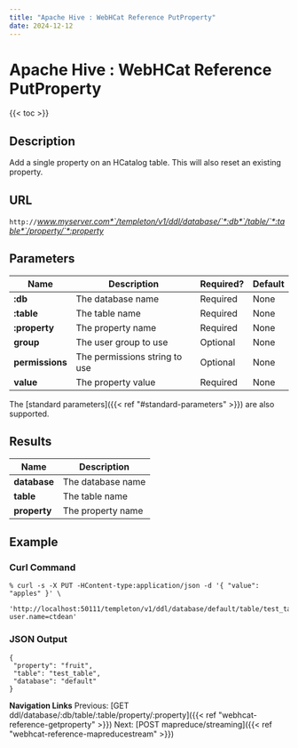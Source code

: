 ```yaml
---
title: "Apache Hive : WebHCat Reference PutProperty"
date: 2024-12-12
---
```


# Apache Hive : WebHCat Reference PutProperty

{{< toc >}}

## Description

Add a single property on an HCatalog table. This will also reset an existing property.

## URL

`http://`*www.myserver.com*`/templeton/v1/ddl/database/`*:db*`/table/`*:table*`/property/`*:property*

## Parameters

| Name | Description | Required? | Default |
| --- | --- | --- | --- |
| **:db** | The database name | Required | None |
| **:table** | The table name | Required | None |
| **:property** | The property name | Required | None |
| **group** | The user group to use | Optional | None |
| **permissions** | The permissions string to use | Optional | None |
| **value** | The property value | Required | None |

The [standard parameters]({{< ref "#standard-parameters" >}}) are also supported.

## Results

| Name | Description |
| --- | --- |
| **database** | The database name |
| **table** | The table name |
| **property** | The property name |

## Example

### Curl Command

```
% curl -s -X PUT -HContent-type:application/json -d '{ "value": "apples" }' \
  'http://localhost:50111/templeton/v1/ddl/database/default/table/test_table/property/fruit?user.name=ctdean'

```

### JSON Output

```
{
 "property": "fruit",
 "table": "test_table",
 "database": "default"
}

```

  

**Navigation Links**
Previous: [GET ddl/database/:db/table/:table/property/:property]({{< ref "webhcat-reference-getproperty" >}}) Next: [POST mapreduce/streaming]({{< ref "webhcat-reference-mapreducestream" >}})



 

 

